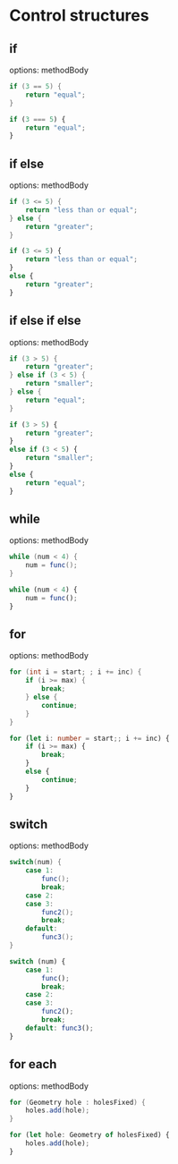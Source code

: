 # Control structures

## if
options: methodBody
```java
if (3 == 5) {
    return "equal";
}
```
```typescript
if (3 === 5) {
    return "equal";
}
```

## if else
options: methodBody
```java
if (3 <= 5) {
    return "less than or equal";
} else {
    return "greater";
}
```
```typescript
if (3 <= 5) {
    return "less than or equal";
}
else {
    return "greater";
}
```

## if else if else
options: methodBody
```java
if (3 > 5) {
    return "greater";
} else if (3 < 5) {
    return "smaller";
} else {
    return "equal";
}
```
```typescript
if (3 > 5) {
    return "greater";
}
else if (3 < 5) {
    return "smaller";
}
else {
    return "equal";
}
```

## while
options: methodBody
```java
while (num < 4) {
    num = func();
}
```
```typescript
while (num < 4) {
    num = func();
}
```

## for
options: methodBody
```java
for (int i = start; ; i += inc) {
    if (i >= max) {
        break;
    } else {
        continue;
    }
}
```
```typescript
for (let i: number = start;; i += inc) {
    if (i >= max) {
        break;
    }
    else {
        continue;
    }
}
```

## switch
options: methodBody
```java
switch(num) {
    case 1:
        func();
        break;
    case 2:
    case 3:
        func2();
        break;
    default:
        func3();
}
```
```typescript
switch (num) {
    case 1:
        func();
        break;
    case 2:
    case 3:
        func2();
        break;
    default: func3();
}
```

## for each
options: methodBody
```java
for (Geometry hole : holesFixed) {
    holes.add(hole);
}
```
```typescript
for (let hole: Geometry of holesFixed) {
    holes.add(hole);
}
```